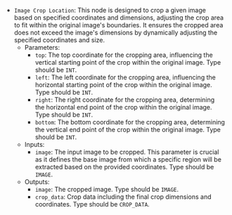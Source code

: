- `Image Crop Location`: This node is designed to crop a given image based on specified coordinates and dimensions, adjusting the crop area to fit within the original image's boundaries. It ensures the cropped area does not exceed the image's dimensions by dynamically adjusting the specified coordinates and size.
    - Parameters:
        - `top`: The top coordinate for the cropping area, influencing the vertical starting point of the crop within the original image. Type should be `INT`.
        - `left`: The left coordinate for the cropping area, influencing the horizontal starting point of the crop within the original image. Type should be `INT`.
        - `right`: The right coordinate for the cropping area, determining the horizontal end point of the crop within the original image. Type should be `INT`.
        - `bottom`: The bottom coordinate for the cropping area, determining the vertical end point of the crop within the original image. Type should be `INT`.
    - Inputs:
        - `image`: The input image to be cropped. This parameter is crucial as it defines the base image from which a specific region will be extracted based on the provided coordinates. Type should be `IMAGE`.
    - Outputs:
        - `image`: The cropped image. Type should be `IMAGE`.
        - `crop_data`: Crop data including the final crop dimensions and coordinates. Type should be `CROP_DATA`.
